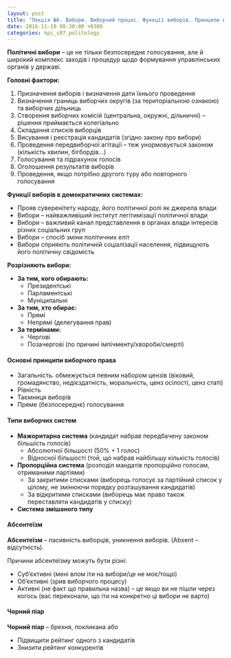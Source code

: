 ```yaml
---
layout: post
title: "Лекція №6. Вибори. Виборчий процес. Функції виборів. Принципи виборчого права. Абсентеїзм. «Чорний піар»."
date: 2016-11-10 08:30:00 +0300
categories: kpi_s07_politology
---
```


**Політичні вибори** – це не тільки безпосереднє голосування, але й широкий комплекс заходів і процедур щодо формування управлінських органів у державі.

**Головні фактори:**

1. Призначення виборів і визначення дати їхнього проведення
2. Визначення границь виборчих округів (за територіальною ознакою) та виборчих дільниць
3. Створення виборчих комісій (центральна, окружні, дільничні) – рішення приймається колегіально
4. Складання списків виборців
5. Висування і реєстрація кандидатів (згідно закону про вибори)
6. Проведення передвиборчої агітації – теж унормовується законом (кількість хвилин, бігбордів…)
7. Голосування та підрахунок голосів
8. Оголошення результатів виборів
9. Проведення, якщо потрібно другого туру або повторного голосування

**Функції виборів в демократичних системах:**

* Прояв суверенітету народу, його політичної ролі як джерела влади
* Вибори – найважливіший інститут легітимізації політичної влади
* Вибори – важливий канал представлення в органах влади інтересів різних соціальних груп
* Вибори – спосіб зміни політичних еліт
* Вибори сприяють політичній соціалізації населення, підвищують його політичну свідомість

**Розрізняють вибори:**

* **За тим, кого обирають:**
  * Президентські
  * Парламентські
  * Муніципальні
* **За тим, хто обирає:**
  * Прямі
  * Непрямі (делегування прав)
* **За термінами:**
  * Чергові
  * Позачергові (по причині імпічменту/хвороби/смерті)

#### Основні принципи виборчого права

* Загальність. обмежується певним набором цензів (віковий, громадянство, недієздатність, моральність, ценз осілості, ценз статі)
* Рівність
* Таємниця виборів
* Пряме (безпосереднє) голосування

#### Типи виборчих систем

* **Мажоритарна система** (кандидат набрав передбачену законом більшість голосів)
  * Абсолютної більшості (50% + 1 голос)
  * Відносної більшості (той, що набрав найбільшу кількість голосів)
* **Пропорційна система** (розподіл мандатів пропорційно голосам, отриманими партіями)
  * За закритими списками (виборець голосує за партійний список у цілому, не змінюючи порядку розташування кандидатів)
  * За відкритими списками (виборець має право також переставляти кандидатів у списку)
* **Система змішаного типу**

#### Абсентеїзм

**Абсентеїзм** – пасивність виборців, уникнення виборів. (Absent – відсутність).

Причини абсентеїзму можуть бути різні:
* Суб’єктивні (мені влом іти на вибори/це не моє/тощо)
* Об’єктивні (зрив виборчого процесу)
* Активні (не факт що правильна назва) – це якщо ви не пішли через когось (вас переконали, що іти на конкретно ці вибори не варто)

#### Чорний піар

**Чорний піар** – брехня, покликана або
* Підвищити рейтинг одного з кандидатів
* Знизити рейтинг конкурентів
